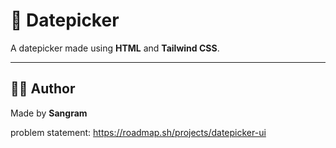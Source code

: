 # 📅 Datepicker

A datepicker made using **HTML** and **Tailwind CSS**.

---

## 🧑‍💻 Author

Made by **Sangram**


problem statement: 
https://roadmap.sh/projects/datepicker-ui
